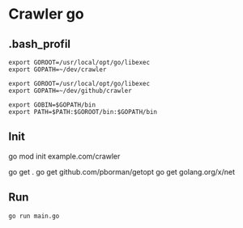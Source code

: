 # Crawler go

## .bash_profil

```
export GOROOT=/usr/local/opt/go/libexec
export GOPATH=~/dev/crawler

export GOROOT=/usr/local/opt/go/libexec
export GOPATH=~/dev/github/crawler

export GOBIN=$GOPATH/bin
export PATH=$PATH:$GOROOT/bin:$GOPATH/bin
```

## Init

go mod init example.com/crawler

go get .
go get github.com/pborman/getopt
go get golang.org/x/net

## Run
```go run main.go```

